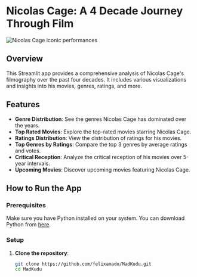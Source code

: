 # Nicolas Cage: A 4 Decade Journey Through Film

![Nicolas Cage iconic performances](https://m.media-amazon.com/images/M/MV5BMzY5YTYwODAtZjY4Yi00OGY5LTk0MTAtNWRhNDc1NWQ4ZGI1XkEyXkFqcGdeQXVyMTUzMTg2ODkz._V1_QL75_UX500_CR0,0,500,281_.jpg)

## Overview

This Streamlit app provides a comprehensive analysis of Nicolas Cage's filmography over the past four decades. It includes various visualizations and insights into his movies, genres, ratings, and more.

## Features

- **Genre Distribution**: See the genres Nicolas Cage has dominated over the years.
- **Top Rated Movies**: Explore the top-rated movies starring Nicolas Cage.
- **Ratings Distribution**: View the distribution of ratings for his movies.
- **Top Genres by Ratings**: Compare the top 3 genres by average ratings and votes.
- **Critical Reception**: Analyze the critical reception of his movies over 5-year intervals.
- **Upcoming Movies**: Discover upcoming movies featuring Nicolas Cage.

## How to Run the App

### Prerequisites

Make sure you have Python installed on your system. You can download Python from [here](https://www.python.org/downloads/).

### Setup

1. **Clone the repository**:
   ```sh
   git clone https://github.com/felixamado/MadKudu.git
   cd MadKudu
